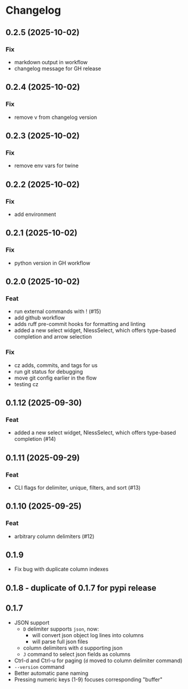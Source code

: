 # Changelog
## 0.2.5 (2025-10-02)

### Fix

- markdown output in workflow
- changelog message for GH release

## 0.2.4 (2025-10-02)

### Fix

- remove v from changelog version

## 0.2.3 (2025-10-02)

### Fix

- remove env vars for twine

## 0.2.2 (2025-10-02)

### Fix

- add environment

## 0.2.1 (2025-10-02)

### Fix

- python version in GH workflow

## 0.2.0 (2025-10-02)

### Feat

- run external commands with ! (#15)
- add github workflow
- adds ruff pre-commit hooks for formatting and linting
- added a new select widget, NlessSelect, which offers type-based completion and arrow selection

### Fix

- cz adds, commits, and tags for us
- run git status for debugging
- move git config earlier in the flow
- testing cz

## 0.1.12 (2025-09-30)

### Feat

- added a new select widget, NlessSelect, which offers type-based completion (#14)

## 0.1.11 (2025-09-29)

### Feat

- CLI flags for delimiter, unique, filters, and sort (#13)

## 0.1.10 (2025-09-25)

### Feat

- arbitrary column delimiters (#12)

## 0.1.9
- Fix bug with duplicate column indexes
## 0.1.8 - duplicate of 0.1.7 for pypi release
## 0.1.7
- JSON support
  - `D` delimiter supports `json`, now:
    - will convert json object log lines into columns
    - will parse full json files
  - column delimiters with `d` supporting json
  - `J` command to select json fields as columns
- Ctrl-d and Ctrl-u for paging (`d` moved to column delimiter command)
- `--version` command
- Better automatic pane naming
- Pressing numeric keys (1-9) focuses corresponding "buffer"
